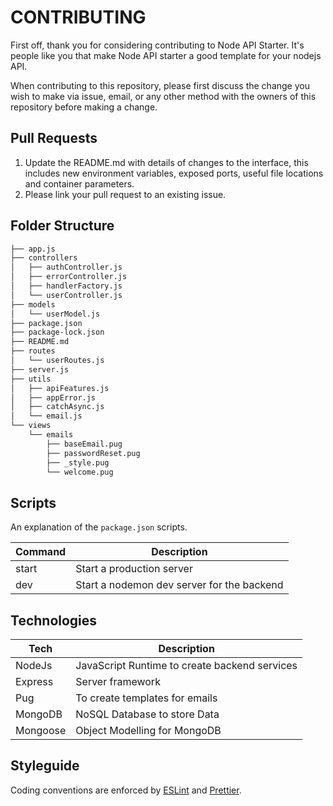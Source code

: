 # CONTRIBUTING
 
First off, thank you for considering contributing to Node API Starter. It's people like you that make Node API starter a good template for your nodejs API.

When contributing to this repository, please first discuss the change you wish to make via issue, email, or any other method with the owners of this repository before making a change.

## Pull Requests

1. Update the README.md with details of changes to the interface, this includes new environment variables, exposed ports, useful file locations and container parameters.
1. Please link your pull request to an existing issue.

## Folder Structure

```bash
├── app.js
├── controllers
│   ├── authController.js
│   ├── errorController.js
│   ├── handlerFactory.js
│   └── userController.js
├── models
│   └── userModel.js
├── package.json
├── package-lock.json
├── README.md
├── routes
│   └── userRoutes.js
├── server.js
├── utils
│   ├── apiFeatures.js
│   ├── appError.js
│   ├── catchAsync.js
│   └── email.js
└── views
    └── emails
        ├── baseEmail.pug
        ├── passwordReset.pug
        ├── _style.pug
        └── welcome.pug
```

## Scripts

An explanation of the `package.json` scripts.

| Command         | Description                                 |
| --------------- | ------------------------------------------- |
| start           | Start a production server                   |
| dev             | Start a nodemon dev server for the backend  |

## Technologies

| Tech            | Description                                   |
| --------------- | --------------------------------------------- |
| NodeJs          | JavaScript Runtime to create backend services |
| Express         | Server framework                              |
| Pug             | To create templates for emails                |
| MongoDB         | NoSQL Database to store Data                  |
| Mongoose        | Object Modelling for MongoDB                  |

## Styleguide

Coding conventions are enforced by [ESLint](https://github.com/shubhambattoo/node-api-starter/blob/master/.eslintrc.json) and [Prettier](https://github.com/shubhambattoo/node-api-starter/blob/master/.prettierrc).




